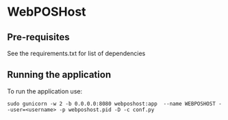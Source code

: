 # WebPOSHost

## Pre-requisites

See the requirements.txt for list of dependencies

## Running the application
To run the application use:

```
sudo gunicorn -w 2 -b 0.0.0.0:8080 webposhost:app  --name WEBPOSHOST --user=<username> -p webposhost.pid -D -c conf.py 
```